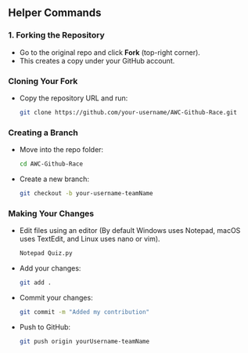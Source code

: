 ## Helper Commands

### **1. Forking the Repository**
- Go to the original repo and click **Fork** (top-right corner).
- This creates a copy under your GitHub account.

### **Cloning Your Fork**
- Copy the repository URL and run:
   ```sh
   git clone https://github.com/your-username/AWC-Github-Race.git
   ```

### **Creating a Branch**
- Move into the repo folder:
   ```sh
   cd AWC-Github-Race
   ```
- Create a new branch:
   ```sh
   git checkout -b your-username-teamName
   ```

### **Making Your Changes**
- Edit files using an editor (By default Windows uses Notepad, macOS uses TextEdit, and Linux uses nano or vim).
     ```sh
   Notepad Quiz.py
   ```
- Add your changes:
   ```sh
   git add .
   ```
- Commit your changes:
   ```sh
   git commit -m "Added my contribution"
   ```
- Push to GitHub:
   ```sh
   git push origin yourUsername-teamName
   ```

